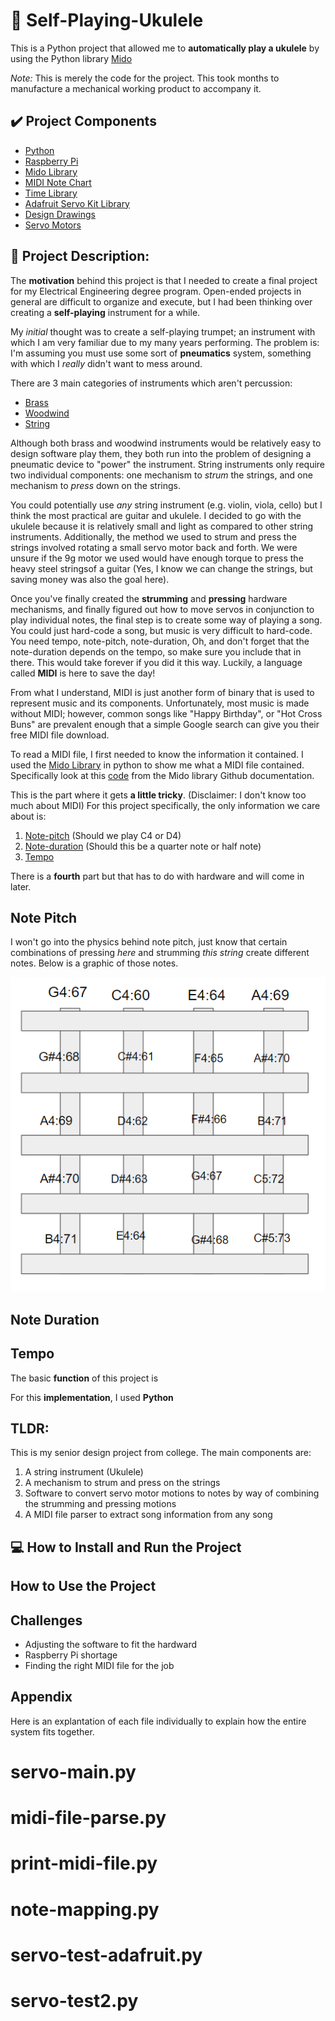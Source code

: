 # 🎸 Self-Playing-Ukulele
This is a Python project that allowed me to **automatically play a ukulele** by using the Python library [Mido](https://mido.readthedocs.io/en/latest/)

*Note:* This is merely the code for the project. This took months to manufacture a mechanical working product to accompany it.

## ✔️ Project Components
* [Python](https://www.python.org/doc/essays/blurb/)
* [Raspberry Pi](https://www.raspberrypi.org/)
* [Mido Library](https://mido.readthedocs.io/en/latest/)
* [MIDI Note Chart](https://computermusicresource.com/midikeys.html)
* [Time Library](https://docs.python.org/3/library/time.html)
* [Adafruit Servo Kit Library](https://docs.circuitpython.org/projects/servokit/en/latest/)
* [Design Drawings](https://github.com/key50/Senior-Project)
* [Servo Motors](https://www.amazon.com/Micro-Helicopter-Airplane-Remote-Control/dp/B072V529YD)

## 📜 Project Description:
The **motivation** behind this project is that I needed to create a final project for my Electrical Engineering degree program. Open-ended projects in general are difficult to organize and execute, but I had been thinking over creating a **self-playing** instrument for a while. 

My *initial* thought was to create a self-playing trumpet; an instrument with which I am very familiar due to my many years performing. The problem is: I'm assuming you must use some sort of **pneumatics** system, something with which I *really* didn't want to mess around.

There are 3 main categories of instruments which aren't percussion:
* [Brass](https://en.wikipedia.org/wiki/Brass_instrument)
* [Woodwind](https://en.wikipedia.org/wiki/Woodwind_instrument)
* [String](https://en.wikipedia.org/wiki/String_instrument)

Although both brass and woodwind instruments would be relatively easy to design software play them, they both run into the problem of designing a pneumatic device to "power" the instrument. String instruments only require two individual components: one mechanism to *strum* the strings, and one mechanism to *press* down on the strings. 

You could potentially use *any* string instrument (e.g. violin, viola, cello) but I think the most practical are guitar and ukulele. I decided to go with the ukulele because it is relatively small and light as compared to other string instruments. Additionally, the method we used to strum and press the strings involved rotating a small servo motor back and forth. We were unsure if the 9g motor we used would have enough torque to press the heavy steel stringsof a guitar (Yes, I know we can change the strings, but saving money was also the goal here).

Once you've finally created the **strumming** and **pressing** hardware mechanisms, and finally figured out how to move servos in conjunction to play individual notes, the final step is to create some way of playing a song. You could just hard-code a song, but music is very difficult to hard-code. You need tempo, note-pitch, note-duration, Oh, and don't forget that the note-duration depends on the tempo, so make sure you include that in there. This would take forever if you did it this way. Luckily, a language called **MIDI** is here to save the day!

From what I understand, MIDI is just another form of binary that is used to represent music and its components. Unfortunately, most music is made without MIDI; however, common songs like "Happy Birthday", or "Hot Cross Buns" are prevalent enough that a simple Google search can give you their free MIDI file download. 

To read a MIDI file, I first needed to know the information it contained. I used the [Mido Library](https://mido.readthedocs.io/en/latest/) in python to show me what a MIDI file contained. Specifically look at this [code](https://github.com/mido/mido/blob/main/examples/midifiles/print_midi_file.py) from the Mido library Github documentation. 

This is the part where it gets **a little tricky**. (Disclaimer: I don't know too much about MIDI) For this project specifically, the only information we care about is:

1. [Note-pitch](#notepitch) (Should we play C4 or D4)
2. [Note-duration](#noteduration) (Should this be a quarter note or half note)
3. [Tempo](#tempo)

There is a **fourth** part but that has to do with hardware and will come in later.

## Note Pitch<a name="notepitch"></a>

I won't go into the physics behind note pitch, just know that certain combinations of pressing *here* and strumming *this string* create different notes. Below is a graphic of those notes.

![](https://github.com/haydenfseager/self-playing-uke/blob/main/uke-fretboard.png?raw=true)



## Note Duration<a name="noteduration"></a>

## Tempo<a name="tempo"></a>

The basic **function** of this project is 

For this **implementation**, I used **Python** 

## TLDR: 
This is my senior design project from college. The main components are:
1. A string instrument (Ukulele)
2. A mechanism to strum and press on the strings
3. Software to convert servo motor motions to notes by way of combining the strumming and pressing motions
4. A MIDI file parser to extract song information from any song

## 💻 How to Install and Run the Project

## How to Use the Project

## Challenges
* Adjusting the software to fit the hardward
* Raspberry Pi shortage
* Finding the right MIDI file for the job

## Appendix
Here is an explantation of each file individually to explain how the entire system fits together.

# servo-main.py
# midi-file-parse.py
# print-midi-file.py
# note-mapping.py
# servo-test-adafruit.py
# servo-test2.py

